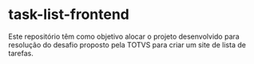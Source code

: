 # task-list-frontend
Este repositório têm como objetivo alocar o projeto desenvolvido para resolução do desafio proposto pela TOTVS para criar um site de lista de tarefas.
